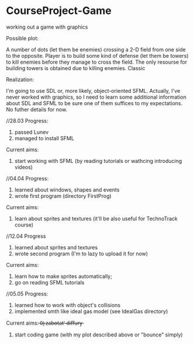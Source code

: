 # CourseProject-Game
working out a game with graphics


Possible plot:

A number of dots (let them be enemies) crossing a 2-D field from one side to the opposite. Player is to build some kind of defense (let them be towers) to kill enemies before they manage to cross the field. The only resourse for building towers is obtained due to killing enemies. Classic

Realization:

I'm going to use SDL or, more likely, object-oriented SFML. Actually, I've never worked with graphics, so I need to learn some additional information about SDL and SFML to be sure one of them suffices to my expectations. No futher details for now.

//28.03
Progress:
1) passed Lunev
2) managed to install SFML

Current aims:
1) start working with SFML (by reading tutorials or wathcing introducing videos)


//04.04
Progress:
1) learned about windows, shapes and events
2) wrote first program (directory FirstProg)

Current aims:
1) learn about sprites and textures (it'll be also useful for TechnoTrack course)


//12.04
Progress
1) learned about sprites and textures
2) wrote second program (I'm to lazy to upload it for now)

Current aims:
1) learn how to make sprites automatically;
2) go on reading SFML tutorials


//05.05
Progress:
1) learned how to work with object's collisions
2) implemented smth like ideal gas model (see IdealGas directory)

Current aims:
 ̶0̶)̶ ̶z̶a̶b̶o̶t̶a̶t̶'̶ ̶d̶i̶f̶f̶u̶r̶y̶
1) start coding game (with my plot described above or "bounce" simply)






